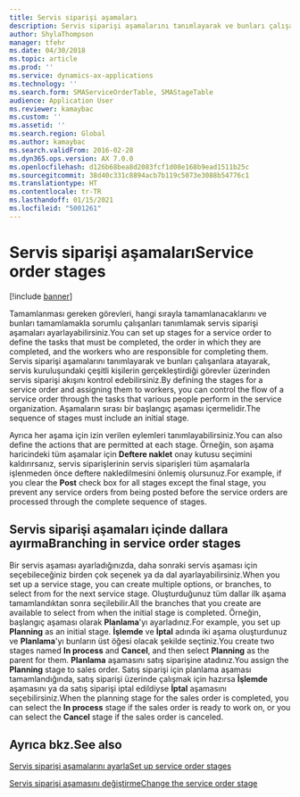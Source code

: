 ```yaml
---
title: Servis siparişi aşamaları
description: Servis siparişi aşamalarını tanımlayarak ve bunları çalışanlara atayarak, servis kuruluşundaki çeşitli kişilerin gerçekleştirdiği görevler üzerinden servis siparişi akışını kontrol edersiniz.
author: ShylaThompson
manager: tfehr
ms.date: 04/30/2018
ms.topic: article
ms.prod: ''
ms.service: dynamics-ax-applications
ms.technology: ''
ms.search.form: SMAServiceOrderTable, SMAStageTable
audience: Application User
ms.reviewer: kamaybac
ms.custom: ''
ms.assetid: ''
ms.search.region: Global
ms.author: kamaybac
ms.search.validFrom: 2016-02-28
ms.dyn365.ops.version: AX 7.0.0
ms.openlocfilehash: d126b68bea8d2083fcf1d08e168b9ead1511b25c
ms.sourcegitcommit: 38d40c331c8894acb7b119c5073e3088b54776c1
ms.translationtype: HT
ms.contentlocale: tr-TR
ms.lasthandoff: 01/15/2021
ms.locfileid: "5001261"
---
```

# <a name="service-order-stages"></a><span data-ttu-id="29ae9-103">Servis siparişi aşamaları</span><span class="sxs-lookup"><span data-stu-id="29ae9-103">Service order stages</span></span>   

[!include [banner](../includes/banner.md)]


<span data-ttu-id="29ae9-104">Tamamlanması gereken görevleri, hangi sırayla tamamlanacaklarını ve bunları tamamlamakla sorumlu çalışanları tanımlamak servis siparişi aşamaları ayarlayabilirsiniz.</span><span class="sxs-lookup"><span data-stu-id="29ae9-104">You can set up stages for a service order to define the tasks that must be completed, the order in which they are completed, and the workers who are responsible for completing them.</span></span> <span data-ttu-id="29ae9-105">Servis siparişi aşamalarını tanımlayarak ve bunları çalışanlara atayarak, servis kuruluşundaki çeşitli kişilerin gerçekleştirdiği görevler üzerinden servis siparişi akışını kontrol edebilirsiniz.</span><span class="sxs-lookup"><span data-stu-id="29ae9-105">By defining the stages for a service order and assigning them to workers, you can control the flow of a service order through the tasks that various people perform in the service organization.</span></span> <span data-ttu-id="29ae9-106">Aşamaların sırası bir başlangıç aşaması içermelidir.</span><span class="sxs-lookup"><span data-stu-id="29ae9-106">The sequence of stages must include an initial stage.</span></span>

<span data-ttu-id="29ae9-107">Ayrıca her aşama için izin verilen eylemleri tanımlayabilirsiniz.</span><span class="sxs-lookup"><span data-stu-id="29ae9-107">You can also define the actions that are permitted at each stage.</span></span> <span data-ttu-id="29ae9-108">Örneğin, son aşama haricindeki tüm aşamalar için **Deftere naklet** onay kutusu seçimini kaldırırsanız, servis siparişlerinin servis siparişleri tüm aşamalarla işlenmeden önce deftere nakledilmesini önlemiş olursunuz.</span><span class="sxs-lookup"><span data-stu-id="29ae9-108">For example, if you clear the **Post** check box for all stages except the final stage, you prevent any service orders from being posted before the service orders are processed through the complete sequence of stages.</span></span>

## <a name="branching-in-service-order-stages"></a><span data-ttu-id="29ae9-109">Servis siparişi aşamaları içinde dallara ayırma</span><span class="sxs-lookup"><span data-stu-id="29ae9-109">Branching in service order stages</span></span>

<span data-ttu-id="29ae9-110">Bir servis aşaması ayarladığınızda, daha sonraki servis aşaması için seçebileceğiniz birden çok seçenek ya da dal ayarlayabilirsiniz.</span><span class="sxs-lookup"><span data-stu-id="29ae9-110">When you set up a service stage, you can create multiple options, or branches, to select from for the next service stage.</span></span> <span data-ttu-id="29ae9-111">Oluşturduğunuz tüm dallar ilk aşama tamamlandıktan sonra seçilebilir.</span><span class="sxs-lookup"><span data-stu-id="29ae9-111">All the branches that you create are available to select from when the initial stage is completed.</span></span> <span data-ttu-id="29ae9-112">Örneğin, başlangıç aşaması olarak **Planlama**'yı ayarladınız.</span><span class="sxs-lookup"><span data-stu-id="29ae9-112">For example, you set up **Planning** as an initial stage.</span></span> <span data-ttu-id="29ae9-113">**İşlemde** ve **İptal** adında iki aşama oluşturdunuz ve **Planlama**'yı bunların üst öğesi olacak şekilde seçtiniz.</span><span class="sxs-lookup"><span data-stu-id="29ae9-113">You create two stages named **In process** and **Cancel**, and then select **Planning** as the parent for them.</span></span> <span data-ttu-id="29ae9-114">**Planlama** aşamasını satış siparişine atadınız.</span><span class="sxs-lookup"><span data-stu-id="29ae9-114">You assign the **Planning** stage to sales order.</span></span> <span data-ttu-id="29ae9-115">Satış siparişi için planlama aşaması tamamlandığında, satış siparişi üzerinde çalışmak için hazırsa **İşlemde** aşamasını ya da satış siparişi iptal edildiyse **İptal** aşamasını seçebilirsiniz.</span><span class="sxs-lookup"><span data-stu-id="29ae9-115">When the planning stage for the sales order is completed, you can select the **In process** stage if the sales order is ready to work on, or you can select the **Cancel** stage if the sales order is canceled.</span></span>

## <a name="see-also"></a><span data-ttu-id="29ae9-116">Ayrıca bkz.</span><span class="sxs-lookup"><span data-stu-id="29ae9-116">See also</span></span>

[<span data-ttu-id="29ae9-117">Servis siparişi aşamalarını ayarla</span><span class="sxs-lookup"><span data-stu-id="29ae9-117">Set up service order stages</span></span>](set-up-service-order-stages.md)

[<span data-ttu-id="29ae9-118">Servis siparişi aşamasını değiştirme</span><span class="sxs-lookup"><span data-stu-id="29ae9-118">Change the service order stage</span></span>](change-service-order-stage.md)

  


